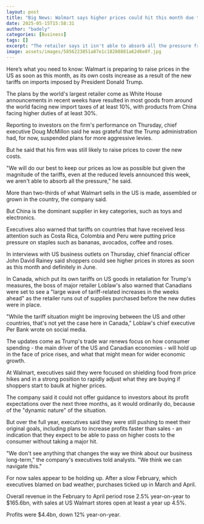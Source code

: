 ```yaml
---
layout: post
title: "Big News: Walmart says higher prices could hit this month due to tariffs"
date: 2025-05-15T15:58:31
author: "badely"
categories: [Business]
tags: []
excerpt: "The retailer says it isn't able to absorb all the pressure from tariffs, even at the reduced levels announced."
image: assets/images/5856223851a87e1c18288881a62d6e8f.jpg
---
```


Here’s what you need to know: Walmart is preparing to raise prices in the US as soon as this month, as its own costs increase as a result of the new tariffs on imports imposed by President Donald Trump.

The plans by the world's largest retailer come as White House announcements in recent weeks have resulted in most goods from around the world facing new import taxes of at least 10%, with products from China facing higher duties of at least 30%.

Reporting to investors on the firm's performance on Thursday, chief executive Doug McMillon said he was grateful that the Trump administration had, for now, suspended plans for more aggressive levies.

But he said that his firm was still likely to raise prices to cover the new costs. 

"We will do our best to keep our prices as low as possible but given the magnitude of the tariffs, even at the reduced levels announced this week, we aren't able to absorb all the pressure," he said.

More than two-thirds of what Walmart sells in the US is made, assembled or grown in the country, the company said. 

But China is the dominant supplier in key categories, such as toys and electronics.

Executives also warned that tariffs on countries that have received less attention such as Costa Rica, Colombia and Peru were putting price pressure on staples such as bananas, avocados, coffee and roses. 

In interviews with US business outlets on Thursday, chief financial officer John David Rainey said shoppers could see higher prices in stores as soon as this month and definitely in June.

In Canada, which put its own tariffs on US goods in retaliation for Trump's measures, the boss of major retailer Loblaw's also warned that Canadians were set to see a "large wave of tariff-related increases in the weeks ahead" as the retailer runs out of supplies purchased before the new duties were in place.

"While the tariff situation might be improving between the US and other countries, that's not yet the case here in Canada," Loblaw's chief executive Per Bank wrote on social media.

The updates come as Trump's trade war renews focus on how consumer spending  - the main driver of the US and Canadian economies - will hold up in the face of price rises, and what that might mean for wider economic growth.

At Walmart, executives said they were focused on shielding food from price hikes and in a strong position to rapidly adjust what they are buying if shoppers start to baulk at higher prices.

The company said it could not offer guidance to investors about its profit expectations over the next three months, as it would ordinarily do, because of the "dynamic nature" of the situation.

But over the full year, executives said they were still pushing to meet their original goals, including plans to increase profits faster than sales - an indication that they expect to be able to pass on higher costs to the consumer without taking a major hit. 

"We don't see anything that changes the way we think about our business long-term," the company's executives told analysts. "We think we can navigate this."

For now sales appear to be holding up. After a slow February, which executives blamed on bad weather, purchases ticked up in March and April. 

Overall revenue in the February to April period rose 2.5% year-on-year to $165.6bn, with sales at US Walmart stores open at least a year up 4.5%. 

Profits were $4.4bn, down 12% year-on-year.

